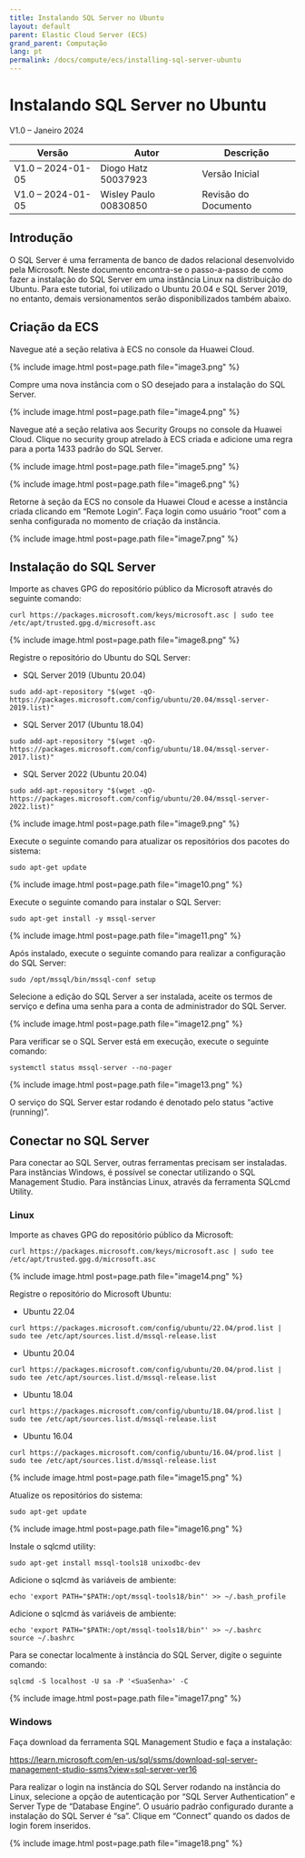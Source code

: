 ```yaml
---
title: Instalando SQL Server no Ubuntu
layout: default
parent: Elastic Cloud Server (ECS)
grand_parent: Computação
lang: pt
permalink: /docs/compute/ecs/installing-sql-server-ubuntu
---
```


# Instalando SQL Server no Ubuntu

V1.0 – Janeiro 2024

| **Versão**        | **Autor**             | **Descrição**        |
| ----------------- | --------------------- | -------------------- |
| V1.0 – 2024-01-05 | Diogo Hatz 50037923   | Versão Inicial       |
| V1.0 – 2024-01-05 | Wisley Paulo 00830850 | Revisão do Documento |

## Introdução

O SQL Server é uma ferramenta de banco de dados relacional desenvolvido
pela Microsoft. Neste documento encontra-se o passo-a-passo de como
fazer a instalação do SQL Server em uma instância Linux na distribuição
do Ubuntu. Para este tutorial, foi utilizado o Ubuntu 20.04 e SQL Server
2019, no entanto, demais versionamentos serão disponibilizados também
abaixo.

## Criação da ECS

Navegue até a seção relativa à ECS no console da Huawei Cloud.

{% include image.html post=page.path file="image3.png" %}

Compre uma nova instância com o SO desejado para a instalação do SQL
Server.

{% include image.html post=page.path file="image4.png" %}

Navegue até a seção relativa aos Security Groups no console da Huawei
Cloud. Clique no security group atrelado à ECS criada e adicione uma
regra para a porta 1433 padrão do SQL Server.

{% include image.html post=page.path file="image5.png" %}

{% include image.html post=page.path file="image6.png" %}

Retorne à seção da ECS no console da Huawei Cloud e acesse a instância
criada clicando em “Remote Login”. Faça login como usuário “root” com a
senha configurada no momento de criação da instância.

{% include image.html post=page.path file="image7.png" %}

## Instalação do SQL Server

Importe as chaves GPG do repositório público da Microsoft através do
seguinte comando:

```shell
curl https://packages.microsoft.com/keys/microsoft.asc | sudo tee /etc/apt/trusted.gpg.d/microsoft.asc
```

{% include image.html post=page.path file="image8.png" %}

Registre o repositório do Ubuntu do SQL Server:

  - SQL Server 2019 (Ubuntu 20.04)

```shell
sudo add-apt-repository "$(wget -qO- https://packages.microsoft.com/config/ubuntu/20.04/mssql-server-2019.list)"
```

  - SQL Server 2017 (Ubuntu 18.04)

```shell
sudo add-apt-repository "$(wget -qO- https://packages.microsoft.com/config/ubuntu/18.04/mssql-server-2017.list)"
```

  - SQL Server 2022 (Ubuntu 20.04)

```shell
sudo add-apt-repository "$(wget -qO- https://packages.microsoft.com/config/ubuntu/20.04/mssql-server-2022.list)"
```

{% include image.html post=page.path file="image9.png" %}

Execute o seguinte comando para atualizar os repositórios dos pacotes do
sistema:

```shell
sudo apt-get update
```

{% include image.html post=page.path file="image10.png" %}

Execute o seguinte comando para instalar o SQL Server:

```shell
sudo apt-get install -y mssql-server
```

{% include image.html post=page.path file="image11.png" %}

Após instalado, execute o seguinte comando para realizar a configuração
do SQL Server:

```shell
sudo /opt/mssql/bin/mssql-conf setup
```

Selecione a edição do SQL Server a ser instalada, aceite os termos de
serviço e defina uma senha para a conta de administrador do SQL Server.

{% include image.html post=page.path file="image12.png" %}

Para verificar se o SQL Server está em execução, execute o seguinte
comando:

```shell
systemctl status mssql-server --no-pager
```

{% include image.html post=page.path file="image13.png" %}

O serviço do SQL Server estar rodando é denotado pelo status “active
(running)”.

## Conectar no SQL Server

Para conectar ao SQL Server, outras ferramentas precisam ser instaladas.
Para instâncias Windows, é possível se conectar utilizando o SQL
Management Studio. Para instâncias Linux, através da ferramenta SQLcmd
Utility.

### Linux

Importe as chaves GPG do repositório público da Microsoft:

```shell
curl https://packages.microsoft.com/keys/microsoft.asc | sudo tee /etc/apt/trusted.gpg.d/microsoft.asc
```

{% include image.html post=page.path file="image14.png" %}

Registre o repositório do Microsoft Ubuntu:

  - Ubuntu 22.04

```shell
curl https://packages.microsoft.com/config/ubuntu/22.04/prod.list | sudo tee /etc/apt/sources.list.d/mssql-release.list
```

  - Ubuntu 20.04

```shell
curl https://packages.microsoft.com/config/ubuntu/20.04/prod.list | sudo tee /etc/apt/sources.list.d/mssql-release.list
```

  - Ubuntu 18.04

```shell
curl https://packages.microsoft.com/config/ubuntu/18.04/prod.list | sudo tee /etc/apt/sources.list.d/mssql-release.list
```

  - Ubuntu 16.04

```shell
curl https://packages.microsoft.com/config/ubuntu/16.04/prod.list | sudo tee /etc/apt/sources.list.d/mssql-release.list
```


{% include image.html post=page.path file="image15.png" %}

Atualize os repositórios do sistema:

```shell
sudo apt-get update
```

{% include image.html post=page.path file="image16.png" %}

Instale o sqlcmd utility:

```shell
sudo apt-get install mssql-tools18 unixodbc-dev
```

Adicione o sqlcmd às variáveis de ambiente:

```shell
echo 'export PATH="$PATH:/opt/mssql-tools18/bin"' >> ~/.bash_profile
```

Adicione o sqlcmd às variáveis de ambiente:

```shell
echo 'export PATH="$PATH:/opt/mssql-tools18/bin"' >> ~/.bashrc
source ~/.bashrc
```

Para se conectar localmente à instância do SQL Server, digite o seguinte
comando:

```shell
sqlcmd -S localhost -U sa -P '<SuaSenha>' -C
```

{% include image.html post=page.path file="image17.png" %}

### Windows

Faça download da ferramenta SQL Management Studio e faça a instalação:

<https://learn.microsoft.com/en-us/sql/ssms/download-sql-server-management-studio-ssms?view=sql-server-ver16>

Para realizar o login na instância do SQL Server rodando na instância do
Linux, selecione a opção de autenticação por “SQL Server Authentication”
e Server Type de “Database Engine”. O usuário padrão configurado durante
a instalação do SQL Server é “sa”. Clique em “Connect” quando os dados
de login forem inseridos.

{% include image.html post=page.path file="image18.png" %}
